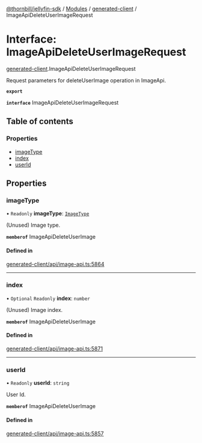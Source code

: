 [@thornbill/jellyfin-sdk](../README.md) / [Modules](../modules.md) / [generated-client](../modules/generated_client.md) / ImageApiDeleteUserImageRequest

# Interface: ImageApiDeleteUserImageRequest

[generated-client](../modules/generated_client.md).ImageApiDeleteUserImageRequest

Request parameters for deleteUserImage operation in ImageApi.

**`export`**

**`interface`** ImageApiDeleteUserImageRequest

## Table of contents

### Properties

- [imageType](generated_client.ImageApiDeleteUserImageRequest.md#imagetype)
- [index](generated_client.ImageApiDeleteUserImageRequest.md#index)
- [userId](generated_client.ImageApiDeleteUserImageRequest.md#userid)

## Properties

### imageType

• `Readonly` **imageType**: [`ImageType`](../enums/generated_client.ImageType.md)

(Unused) Image type.

**`memberof`** ImageApiDeleteUserImage

#### Defined in

[generated-client/api/image-api.ts:5864](https://github.com/thornbill/jellyfin-sdk-typescript/blob/1142a3e/src/generated-client/api/image-api.ts#L5864)

___

### index

• `Optional` `Readonly` **index**: `number`

(Unused) Image index.

**`memberof`** ImageApiDeleteUserImage

#### Defined in

[generated-client/api/image-api.ts:5871](https://github.com/thornbill/jellyfin-sdk-typescript/blob/1142a3e/src/generated-client/api/image-api.ts#L5871)

___

### userId

• `Readonly` **userId**: `string`

User Id.

**`memberof`** ImageApiDeleteUserImage

#### Defined in

[generated-client/api/image-api.ts:5857](https://github.com/thornbill/jellyfin-sdk-typescript/blob/1142a3e/src/generated-client/api/image-api.ts#L5857)
